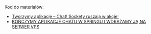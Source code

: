 Kod do materiałów:
* [Tworzymy aplikacje – Chat! Sockety ruszają w akcje!](https://youtu.be/iIZUaQZ51Ls)
* [KOŃCZYMY APLIKACJE CHATU W SPRINGU I WDRAŻAMY JĄ NA SERWER VPS](https://youtu.be/vKtFeOXCkHM)
